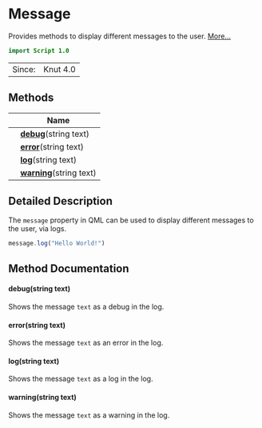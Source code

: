 # Message

Provides methods to display different messages to the user. [More...](#detailed-description)

```qml
import Script 1.0
```

<table>
<tr><td>Since:</td><td>Knut 4.0</td></tr>
</table>

## Methods

| | Name |
|-|-|
||**[debug](#debug)**(string text)|
||**[error](#error)**(string text)|
||**[log](#log)**(string text)|
||**[warning](#warning)**(string text)|

## Detailed Description

The `message` property in QML can be used to display different messages to the user, via logs.

```qml
message.log("Hello World!")
```

## Method Documentation

#### <a name="debug"></a>**debug**(string text)

Shows the message `text` as a debug in the log.

#### <a name="error"></a>**error**(string text)

Shows the message `text` as an error in the log.

#### <a name="log"></a>**log**(string text)

Shows the message `text` as a log in the log.

#### <a name="warning"></a>**warning**(string text)

Shows the message `text` as a warning in the log.
